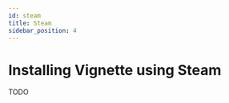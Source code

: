```yaml
---
id: steam
title: Steam
sidebar_position: 4
---
```


# Installing Vignette using Steam

TODO

<link rel="stylesheet" href="/styles/disableNavigation.css" />
